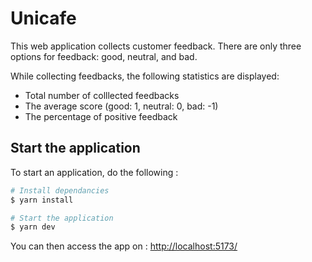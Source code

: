 # Unicafe

This web application collects customer feedback. There are only three options for feedback: good, neutral, and bad.

While collecting feedbacks, the following statistics are displayed:

- Total number of colllected feedbacks
- The average score (good: 1, neutral: 0, bad: -1)
- The percentage of positive feedback

## Start the application

To start an application, do the following :

```bash
# Install dependancies
$ yarn install

# Start the application
$ yarn dev
```

You can then access the app on : [http://localhost:5173/](http://localhost:5173/)
